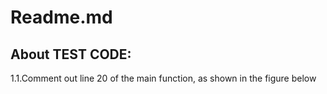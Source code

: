 # Readme.md
## About TEST CODE:
1.1.Comment out line 20 of the main function, as shown in the figure below
